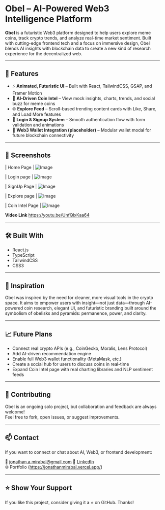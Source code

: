#  Obel – AI-Powered Web3 Intelligence Platform

**Obel** is a futuristic Web3 platform designed to help users explore meme coins, track crypto trends, and analyze real-time market sentiment. Built with cutting-edge frontend tech and a focus on immersive design, Obel blends AI insights with blockchain data to create a new kind of research experience for the decentralized web.

---

## 🚀 Features

- ⚡ **Animated, Futuristic UI** – Built with React, TailwindCSS, GSAP, and Framer Motion  
- 🧠 **AI-Driven Coin Intel** – View mock insights, charts, trends, and social buzz for meme coins  
- 🌐 **Explore Feed** – Scroll-based trending content cards with Like, Share, and Load More features  
- 🔐 **Login & Signup System** – Smooth authentication flow with form validation and animations  
- 🧭 **Web3 Wallet Integration (placeholder)** – Modular wallet modal for future blockchain connectivity

---

## 📸 Screenshots

| Home Page | 
![Image](https://github.com/user-attachments/assets/e7f9009c-ddc6-4540-b06b-549d0a2dcf49)

| Login page |
![Image](https://github.com/user-attachments/assets/6a76533d-189f-42c2-b96f-8aa3f0fce642)

| SignUp Page |
![Image](https://github.com/user-attachments/assets/6aca98ce-5c6d-47c8-b948-24e11f2b825f)

| Explore page |
![Image](https://github.com/user-attachments/assets/223bcf18-7f44-4dfe-9ae8-447762d814a5)

| Coin Intel Page |
![Image](https://github.com/user-attachments/assets/97db8adc-db7b-458e-bb34-cd33740b9a1b)

**Video Link**
https://youtu.be/UnfQlxKaa64


---

## 🛠️ Built With

- React.js
- TypeScript
- TailwindCSS
- CSS3

---

## 🧠 Inspiration

Obel was inspired by the need for cleaner, more visual tools in the crypto space. It aims to empower users with insight—not just data—through AI-powered coin research, elegant UI, and futuristic branding built around the symbolism of obelisks and pyramids: permanence, power, and clarity.

---

## 📈 Future Plans

- Connect real crypto APIs (e.g., CoinGecko, Moralis, Lens Protocol)
- Add AI-driven recommendation engine
- Enable full Web3 wallet functionality (MetaMask, etc.)
- Create a social hub for users to discuss coins in real-time
- Expand Coin Intel page with real charting libraries and NLP sentiment feeds

---

## 🙌 Contributing

Obel is an ongoing solo project, but collaboration and feedback are always welcome!  
Feel free to fork, open issues, or suggest improvements.

---

## 📫 Contact

If you want to connect or chat about AI, Web3, or frontend development:

📧 jonathan.a.mirabal@gmail.com
🔗 [LinkedIn](https://www.linkedin.com/in/jonathanmirabal/)  
🌐 Portfolio (https://jonathanmirabal.vercel.app/)

---

## ⭐️ Show Your Support

If you like this project, consider giving it a ⭐️ on GitHub. Thanks!
